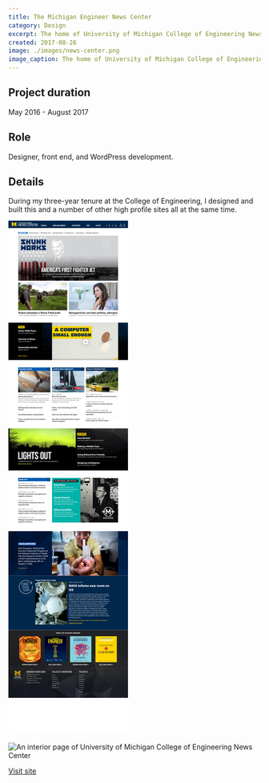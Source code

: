 ```yaml
---
title: The Michigan Engineer News Center
category: Design
excerpt: The home of University of Michigan College of Engineering News Center.
created: 2017-08-26
image: ./images/news-center.png
image_caption: The home of University of Michigan College of Engineering News Center.
---
```

## Project duration

May 2016 - August 2017

## Role

Designer, front end, and WordPress development.

## Details

During my three-year tenure at the College of Engineering, I designed and built this and a number of other high profile sites all at the same time.

![Home page of University of Michigan College of Engineering News Center](./images/01-home.png)

![An interior page of University of Michigan College of Engineering News Center](./images/content.png)

[Visit site](https://news.engin.umich.edu/)
